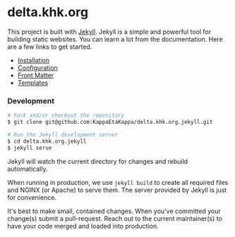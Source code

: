 # delta.khk.org

This project is built with [Jekyll](https://jekyllrb.com/). Jekyll is a simple and powerful tool for building static websites. You can learn a lot from the documentation. Here are a few links to get started.
- [Installation](https://jekyllrb.com/docs/installation/)
- [Configuration](https://jekyllrb.com/docs/configuration/)
- [Front Matter](https://jekyllrb.com/docs/frontmatter/)
- [Templates](https://jekyllrb.com/docs/templates/)

### Development
```bash
# Fork and/or checkout the repository 
$ git clone git@github.com:KappaEtaKappa/delta.khk.org.jekyll.git

# Run the Jekyll development server
$ cd delta.khk.org.jekyll
$ jekyll serve
```
Jekyll will watch the current directory for changes and rebuild automatically.

When running in production, we use `jekyll build` to create all required files and NGINX (or Apache) to serve them. The server provided by Jekyll is just for convenience.

It's best to make small, contained changes. When you've committed your change(s) submit a pull-request. Reach out to the current maintainer(s) to have your code merged and loaded into production.
